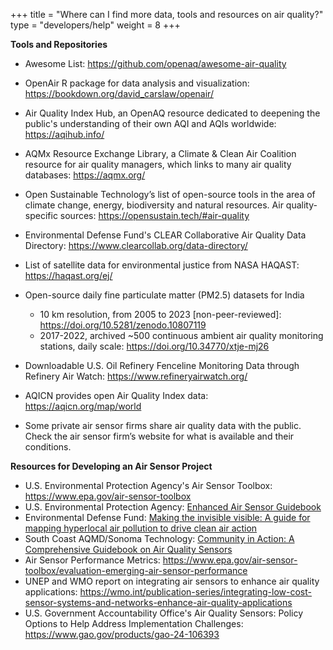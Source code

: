 +++
title = "Where can I find more data, tools and resources on air quality?"
type = "developers/help"
weight = 8
+++
<!--StartFragment-->

**Tools and Repositories**

* Awesome List: <https://github.com/openaq/awesome-air-quality> 
* O﻿penAir R package for data analysis and visualization: https://bookdown.org/david_carslaw/openair/
* Air Quality Index Hub, an OpenAQ resource dedicated to deepening the public's understanding of their own AQI and AQIs worldwide: https://aqihub.info/ 
* AQMx Resource Exchange Library, a Climate & Clean Air Coalition resource for air quality managers, which links to many air quality databases: https://aqmx.org/
* Open Sustainable Technology’s list of open-source tools in the area of climate change, energy, biodiversity and natural resources. Air quality-specific sources: <https://opensustain.tech/#air-quality> 
* Environmental Defense Fund's CLEAR Collaborative Air Quality Data Directory: https://www.clearcollab.org/data-directory/
* List of satellite data for environmental justice from NASA HAQAST: https://haqast.org/ej/ [](https://www.epa.gov/air-sensor-toolbox)
* Open-source daily fine particulate matter (PM2.5) datasets for India 

  * 10 km resolution, from 2005 to 2023 \[non-peer-reviewed]: https://doi.org/10.5281/zenodo.10807119
  * 2017-2022, archived ~500 continuous ambient air quality monitoring stations, daily scale: https://doi.org/10.34770/xtje-mj26
* Downloadable U.S. Oil Refinery Fenceline Monitoring Data through Refinery Air Watch: https://www.refineryairwatch.org/ 
* AQICN provides open Air Quality Index data: <https://aqicn.org/map/world> 
* Some private air sensor firms share air quality data with the public. Check the air sensor firm’s website for what is available and their conditions.

**Resources for Developing an Air Sensor Project** 

* U.S. Environmental Protection Agency's Air Sensor Toolbox: <https://www.epa.gov/air-sensor-toolbox>
* [](https://www.epa.gov/air-sensor-toolbox)U.S. Environmental Protection Agency: [Enhanced Air Sensor Guidebook](https://www.epa.gov/air-sensor-toolbox/how-use-air-sensors-air-sensor-guidebook)
* Environmental Defense Fund: [Making the invisible visible: A guide for mapping hyperlocal air pollution to drive clean air action](https://www.edf.org/sites/default/files/content/making-the-invisible-visible.pdf)
* South Coast AQMD/Sonoma Technology: [Community in Action: A Comprehensive Guidebook on Air Quality Sensors](http://www.aqmd.gov/docs/default-source/aq-spec/star-grant/community-in-action-guidebook-on-air-quality-sensors-(appendices-only).pdf)[](https://www.c40knowledgehub.org/s/article/Making-the-invisible-visible-A-guide-for-mapping-hyperlocal-air-pollution-to-drive-clean-air-action?language=en_US)
* A﻿ir Sensor Performance Metrics: <https://www.epa.gov/air-sensor-toolbox/evaluation-emerging-air-sensor-performance> 
* UNEP and WMO report on integrating air sensors to enhance air quality applications: https://wmo.int/publication-series/integrating-low-cost-sensor-systems-and-networks-enhance-air-quality-applications
* U.S. Government Accountability Office's Air Quality Sensors: Policy Options to Help Address Implementation Challenges: https://www.gao.gov/products/gao-24-106393

<!--EndFragment-->
